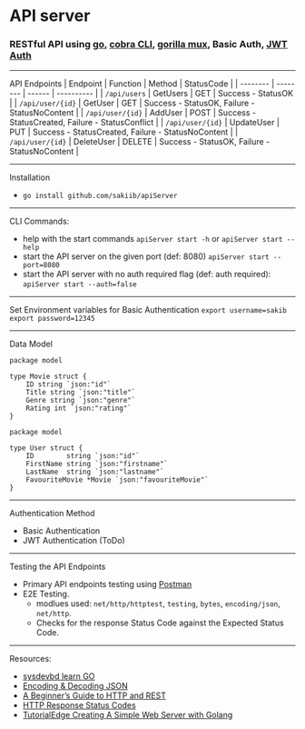 # API server

### RESTful API using [go](https://github.com/golang), [cobra CLI](https://github.com/spf13/cobra), [gorilla mux](https://github.com/gorilla/mux), Basic Auth, [JWT Auth](https://github.com/dgrijalva/jwt-go)

--- 
API Endpoints
| Endpoint | Function | Method | StatusCode |
| -------- | -------- | ------ | ---------- |
| `/api/users` | GetUsers | GET | Success - StatusOK |
| `/api/user/{id}` | GetUser | GET | Success - StatusOK, Failure - StatusNoContent |
| `/api/user/{id}` | AddUser | POST | Success - StatusCreated, Failure - StatusConflict |
| `/api/user/{id}` | UpdateUser | PUT | Success - StatusCreated, Failure - StatusNoContent |
| `/api/user/{id}` | DeleteUser | DELETE | Success - StatusOK, Failure - StatusNoContent |

---
Installation
* `go install github.com/sakiib/apiServer`

---
CLI Commands:
* help with the start commands `apiServer start -h` or `apiServer start --help`
* start the API server on the given port (def: 8080) `apiServer start --port=8080`
* start the API server with no auth required flag (def: auth required): `apiServer start --auth=false`

--- 
Set Environment variables for Basic Authentication
`export username=sakib`
`export password=12345`

---
Data Model
```
package model

type Movie struct {
	ID string `json:"id"`
	Title string `json:"title"`
	Genre string `json:"genre"`
	Rating int `json:"rating"`
}
```
```
package model

type User struct {
	ID        string `json:"id"`
	FirstName string `json:"firstname"`
	LastName  string `json:"lastname"`
	FavouriteMovie *Movie `json:"favouriteMovie"`
}
```

---
Authentication Method
* Basic Authentication
* JWT Authentication (ToDo)

---
Testing the API Endpoints
* Primary API endpoints testing using [Postman](https://github.com/postmanlabs) 
* E2E Testing. 
	* modlues used: `net/http/httptest`, `testing`, `bytes`, `encoding/json`, `net/http`. 
	* Checks for the response Status Code against the Expected Status Code.

---
Resources:
* [sysdevbd learn GO](https://sysdevbd.com/go/)
* [Encoding & Decoding JSON](https://kevin.burke.dev/kevin/golang-json-http/)
* [A Beginner’s Guide to HTTP and REST](https://code.tutsplus.com/tutorials/a-beginners-guide-to-http-and-rest--net-16340)
* [HTTP Response Status Codes](https://developer.mozilla.org/en-US/docs/Web/HTTP/Status)
* [TutorialEdge Creating A Simple Web Server with Golang](https://tutorialedge.net/golang/creating-simple-web-server-with-golang/)


